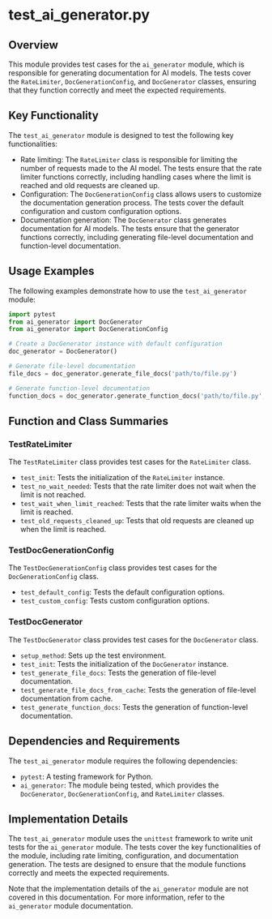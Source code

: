 **test_ai_generator.py**
=====================

**Overview**
-----------

This module provides test cases for the `ai_generator` module, which is responsible for generating documentation for AI models. The tests cover the `RateLimiter`, `DocGenerationConfig`, and `DocGenerator` classes, ensuring that they function correctly and meet the expected requirements.

**Key Functionality**
-------------------

The `test_ai_generator` module is designed to test the following key functionalities:

*   Rate limiting: The `RateLimiter` class is responsible for limiting the number of requests made to the AI model. The tests ensure that the rate limiter functions correctly, including handling cases where the limit is reached and old requests are cleaned up.
*   Configuration: The `DocGenerationConfig` class allows users to customize the documentation generation process. The tests cover the default configuration and custom configuration options.
*   Documentation generation: The `DocGenerator` class generates documentation for AI models. The tests ensure that the generator functions correctly, including generating file-level documentation and function-level documentation.

**Usage Examples**
-----------------

The following examples demonstrate how to use the `test_ai_generator` module:

```python
import pytest
from ai_generator import DocGenerator
from ai_generator import DocGenerationConfig

# Create a DocGenerator instance with default configuration
doc_generator = DocGenerator()

# Generate file-level documentation
file_docs = doc_generator.generate_file_docs('path/to/file.py')

# Generate function-level documentation
function_docs = doc_generator.generate_function_docs('path/to/file.py', 'function_name')
```

**Function and Class Summaries**
-----------------------------

### TestRateLimiter

The `TestRateLimiter` class provides test cases for the `RateLimiter` class.

*   `test_init`: Tests the initialization of the `RateLimiter` instance.
*   `test_no_wait_needed`: Tests that the rate limiter does not wait when the limit is not reached.
*   `test_wait_when_limit_reached`: Tests that the rate limiter waits when the limit is reached.
*   `test_old_requests_cleaned_up`: Tests that old requests are cleaned up when the limit is reached.

### TestDocGenerationConfig

The `TestDocGenerationConfig` class provides test cases for the `DocGenerationConfig` class.

*   `test_default_config`: Tests the default configuration options.
*   `test_custom_config`: Tests custom configuration options.

### TestDocGenerator

The `TestDocGenerator` class provides test cases for the `DocGenerator` class.

*   `setup_method`: Sets up the test environment.
*   `test_init`: Tests the initialization of the `DocGenerator` instance.
*   `test_generate_file_docs`: Tests the generation of file-level documentation.
*   `test_generate_file_docs_from_cache`: Tests the generation of file-level documentation from cache.
*   `test_generate_function_docs`: Tests the generation of function-level documentation.

**Dependencies and Requirements**
-------------------------------

The `test_ai_generator` module requires the following dependencies:

*   `pytest`: A testing framework for Python.
*   `ai_generator`: The module being tested, which provides the `DocGenerator`, `DocGenerationConfig`, and `RateLimiter` classes.

**Implementation Details**
-------------------------

The `test_ai_generator` module uses the `unittest` framework to write unit tests for the `ai_generator` module. The tests cover the key functionalities of the module, including rate limiting, configuration, and documentation generation. The tests are designed to ensure that the module functions correctly and meets the expected requirements.

Note that the implementation details of the `ai_generator` module are not covered in this documentation. For more information, refer to the `ai_generator` module documentation.